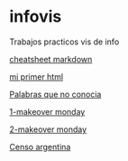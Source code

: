# infovis

Trabajos practicos vis de info

[cheatsheet markdown](https://github.com/adam-p/markdown-here/wiki/Markdown-Cheatsheet)

[mi primer html](https://justosole.github.io/infovis/index.html)

[Palabras que no conocia](https://raw.githubusercontent.com/JustoSole/infovis/gh-pages/lunes(8.3.21).txt)

[1-makeover monday](https://justosole.github.io/infovis/Makeovermonday1.html)

[2-makeover monday](https://justosole.github.io/infovis/Makeovermonday2.html)

[Censo argentina](https://justosole.github.io/infovis/censo_arg.html)
